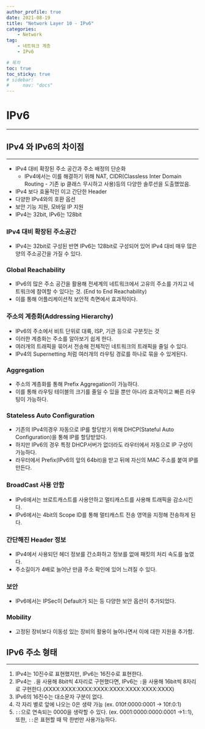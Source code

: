 ```yaml
---
author_profile: true
date: 2021-08-19
title: "Network Layer 10 - IPv6"
categories: 
    - Network
tag: 
    - 네트워크 계층
    - IPv6

# 목차
toc: true  
toc_sticky: true 
# sidebar:
#     nav: "docs"
---
```


# IPv6

---

## IPv4 와 IPv6의 차이점

---

- IPv4 대비 확장된 주소 공간과 주소 배정의 단순화
    - IPv4에서는 이를 해결하기 위해 NAT, CIDR(Classless Inter Domain Routing - 기존 ip 클래스 무시하고 사용)등의 다양한 솔루션을 도출했었음.
- IPv4 보다 효율적인 이고 간단한 Header
- 다양한 IPv4와의 호환 옵션
- 보안 기능 지원, 모바일 IP 지원
- IPv4는 32bit, IPv6는 128bit

### IPv4 대비 확장된 주소공간

- IPv4는 32bit로 구성된 반면 IPv6는 128bit로 구성되어 있어 IPv4 대비 매우 많은 양의 주소공간을 가질 수 있다.

### Global Reachability

- IPv6의 많은 주소 공간을 활용해 전세계의 네트워크에서 고유의 주소를 가지고 네트워크에 참여할 수 있다는 것. (End to End Reachability)
- 이를 통해 어플리케이션적 보안적 측면에서 효과적이다.

### 주소의 계층화(Addressing Hierarchy)

- IPv6의 주소에서 비트 단위로 대륙, ISP, 기관 등으로 구분짓는 것
- 이러한 계층화는 주소를 알아보기 쉽게 한다.
- 여러개의 트래픽을 묶어서 전송해 전체적인 네트워크의 트래픽을 줄일 수 있다.
- IPv4의 Supernetting 처럼 여러개의 라우팅 경로를 하나로 묶을 수 있게된다.

### Aggregation

- 주소의 계층화를 통해 Prefix Aggregation이 가능하다.
- 이를 통해 라우팅 테이블의 크기를 줄일 수 있을 뿐만 아니라 효과적이고 빠른 라우팅이 가능하다.

### Stateless Auto Configuration

- 기존의 IPv4의경우 자동으로 IP를 할당받기 위해 DHCP(Stateful Auto Configuration)을 통해 IP를 할당받았다.
- 하지만 IPv6의 경우 특정 DHCP서버가 없더라도 라우터에서 자동으로 IP 구성이 가능하다.
- 라우터에서 Prefix(IPv6의 앞의 64bit)을 받고 뒤에 자신의 MAC 주소를 붙여 IP를 만든다.

### BroadCast 사용 안함

- IPv6에서는 브로트캐스트를 사용안하고 멀티캐스트를 사용해 트래픽을 감소시킨다.
- IPv6에서는 4bit의 Scope ID를 통해 멀티캐스트 전송 영역을 지정해 전송하게 된다.

### 간단해진 Header 정보

- IPv4에서 사용되던 헤더 정보를 간소화하고 정보를 없애 패킷의 처리 속도를 높였다.
- 주소길이가 4배로 늘어난 만큼 주소 확인에 있어 느려질 수 있다.

### 보안

- IPv6에서는 IPSec이 Default가 되는 등 다양한 보안 옵션이 추가되었다.

### Mobility

- 고정된 장비보다 이동성 있는 장비의 활용이 늘어나면서 이에 대한 지원을 추가함.

## IPv6 주소 형태
---

1. IPv4는 10진수로 표현했지만, IPv6는 16진수로 표현한다.
2. IPv4는 `.`을 사용해 8bit씩 4자리로 구현했다면, IPv6는 `:`을 사용해 16bit씩 8자리로 구현한다.(XXXX:XXXX:XXXX:XXXX:XXXX:XXXX:XXXX:XXXX)
3. IPv6의 16진수는 대소문자 구분이 없다.
4. 각 자리 별로 앞에 나오는 0은 생략 가능 (ex. 010f:0000:0001 → 10f:0:1)
5. `::`으로 연속되는 0000을 생략할 수 있다. (ex. 0001:0000:0000:0001 →1::1), 또한, `::`은 표현할 때 딱 한번만 사용가능하다.